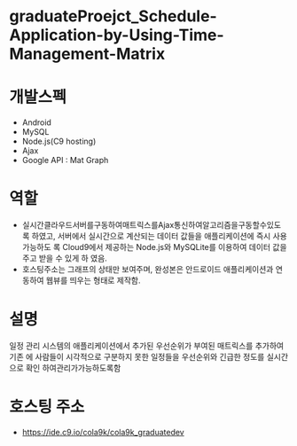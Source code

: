# graduateProejct_Schedule-Application-by-Using-Time-Management-Matrix

# 개발스펙
- Android
- MySQL
- Node.js(C9 hosting)
- Ajax
- Google API : Mat Graph
# 역할
- 실시간클라우드서버를구동하여매트릭스를Ajax통신하여알고리즘을구동할수있도 록 하였고, 서버에서 실시간으로 계산되는 데이터 값들을 애플리케이션에 즉시 사용 가능하도 록 Cloud9에서 제공하는 Node.js와 MySQLite를 이용하여 데이터 값을 주고 받을 수 있게 하 였음.
- 호스팅주소는 그래프의 상태만 보여주며, 완성본은 안드로이드 애플리케이션과 연동하여 웹뷰를 띄우는 형태로 제작함.


# 설명
일정 관리 시스템의 애플리케이션에서 추가된 우선순위가 부여된 매트릭스를 추가하여 기존 에 사람들이 시각적으로 구분하지 못한 일정들을 우선순위와 긴급한 정도를 실시간으로 확인 하여관리가가능하도록함

# 호스팅 주소
- https://ide.c9.io/cola9k/cola9k_graduatedev

